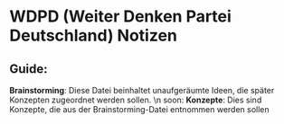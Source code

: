 # WDPD (Weiter Denken Partei Deutschland) Notizen

## Guide:
**Brainstorming**: Diese Datei beinhaltet unaufgeräumte Ideen, die später Konzepten zugeordnet werden sollen. \n
soon: **Konzepte**: Dies sind Konzepte, die aus der Brainstorming-Datei entnommen werden sollen